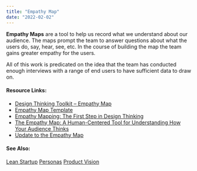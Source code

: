 ```yaml
---
title: "Empathy Map"
date: "2022-02-02"
---
```


**Empathy Maps** are a tool to help us record what we understand about our audience. The maps prompt the team to answer questions about what the users do, say, hear, see, etc. In the course of building the map the team gains greater empathy for the users.

All of this work is predicated on the idea that the team has conducted enough interviews with a range of end users to have sufficient data to draw on.

#### Resource Links:

- [Design Thinking Toolkit – Empathy Map](https://spin.atomicobject.com/2022/06/02/design-thinking-empathy-map/)
- [Empathy Map Template](https://miro.com/templates/empathy-map/)
- [Empathy Mapping: The First Step in Design Thinking](https://www.nngroup.com/articles/empathy-mapping/)
- [The Empathy Map: A Human-Centered Tool for Understanding How Your Audience Thinks](https://xplane.com/the-empathy-map-a-human-centered-tool-for-understanding-how-your-audience-thinks/)
- [Update to the Empathy Map](https://gamestorming.com/update-to-the-empathy-map/)

#### See Also:

[Lean Startup](/glossary/lean-startup) [Personas](/glossary/persona) [Product Vision](/glossary/vision)
